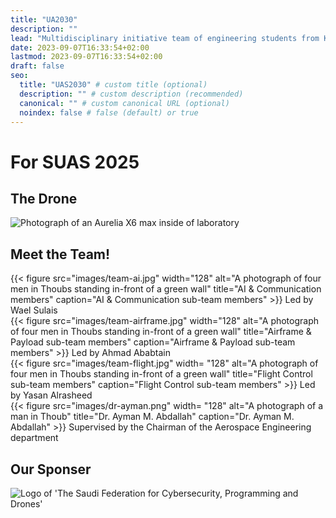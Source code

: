 ```yaml
---
title: "UA2030"
description: ""
lead: "Multidisciplinary initiative team of engineering students from KFUPM participating in the Worldwide UAV Competition"
date: 2023-09-07T16:33:54+02:00
lastmod: 2023-09-07T16:33:54+02:00
draft: false
seo:
  title: "UAS2030" # custom title (optional)
  description: "" # custom description (recommended)
  canonical: "" # custom canonical URL (optional)
  noindex: false # false (default) or true
---
```


# For SUAS 2025

## The Drone
<div class="row text-center justify-content-center">

![Photograph of an Aurelia X6 max inside of laboratory](images/suas2025-drone01.png)

</div>

## Meet the Team!
<div class="row justify-content-center" style="row-gap: 1em;">
<div class="col-lg-5">
	{{< figure  
	src="images/team-ai.jpg"
	width="128"
	alt="A photograph of four men in Thoubs standing in-front of a green wall"
	title="AI & Communication members"
	caption="AI & Communication sub-team members"
	 >}}
	Led by Wael Sulais
</div>
<div class="col-lg-5">
	{{< figure  
	src="images/team-airframe.jpg"
	width="128"
	alt="A photograph of four men in Thoubs standing in-front of a green wall"
	title="Airframe & Payload sub-team members"
	caption="Airframe & Payload sub-team members"
	>}}
	Led by Ahmad Ababtain
</div>
<div class="col-lg-5">
	{{< figure  src="images/team-flight.jpg"
	width= "128"
	alt="A photograph of four men in Thoubs standing in-front of a green wall"
	title="Flight Control sub-team members"
	caption="Flight Control sub-team members"
	 >}}
	Led by Yasan Alrasheed
</div>
<div class="col-lg-5">
	{{< figure  src="images/dr-ayman.png"
	width= "128"
	alt="A photograph of a man in Thoub"
	title="Dr. Ayman M. Abdallah"
	caption="Dr. Ayman M. Abdallah"
	 >}}
	Supervised by the Chairman of the Aerospace Engineering department
</div>


## Our Sponser
<div class="text-center justify-content-center">
	<img src="images/safcsp.svg" alt="Logo of 'The Saudi Federation for Cybersecurity, Programming and Drones'" />
</div>
